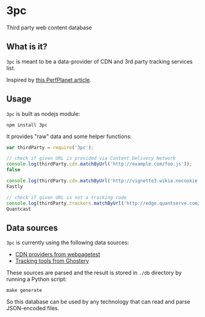 3pc
===

Third party web content database

## What is it?

`3pc` is meant to be a data-provider of CDN and 3rd party tracking services list.

Inspired by [this PerfPlanet article](http://calendar.perfplanet.com/2013/thirdpartycontent/).

## Usage

`3pc` is built as nodejs module:

```
npm install 3pc
```

It provides "raw" data and some helper functions:

```js
var thirdParty = require('3pc');

// check if given URL is provided via Content Delivery Network
console.log(thirdParty.cdn.matchByUrl('http://example.com/foo.js'));
false

console.log(thirdParty.cdn.matchByUrl('http://vignette3.wikia.nocookie.net/nordycka/images/e/ee/Tj%C3%B8rnuv%C3%ADk.jpg/revision/latest/scale-to-width-down/640?cb=20150904165805&path-prefix=pl'));
Fastly

// check if given URL is not a tracking code
console.log(thirdParty.trackers.matchByUrl('http://edge.quantserve.com/quant.js'));
Quantcast
```

## Data sources

`3pc` is currently using the following data sources:

* [CDN providers from webpagetest](https://raw.githubusercontent.com/WPO-Foundation/webpagetest/master/agent/wpthook/cdn.h)
* [Tracking tools from Ghostery](https://raw.githubusercontent.com/jonpierce/ghostery/master/firefox/ghostery-statusbar/ghostery/chrome/content/ghostery-bugs.js)

These sources are parsed and the result is stored in `./db` directory by running a Python script:

```
make generate
```

So this database can be used by any technology that can read and parse JSON-encoded files.
